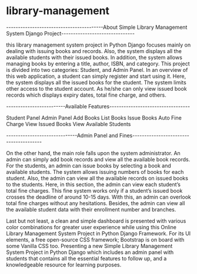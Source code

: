 # library-management
-----------------------------------------About Simple Library Management System Django Project-------------------------------

this library management system project in Python Django focuses mainly on dealing with issuing books and records. Also, the system displays all the available students with their issued books. In addition, the system allows managing books by entering a title, author, ISBN, and category. This project is divided into two categories: Student, and Admin Panel. In an overview of this web application, a student can simply register and start using it. Here, the system displays all the issued books for the student. The system limits other access to the student account. As he/she can only view issued book records which displays expiry dates, total fine charge, and others.

-------------------------Available Features----------------------------------

Student Panel
Admin Panel
Add Books
List Books
Issue Books
Auto Fine Charge
View Issued Books
View Available Students


------------------------------Admin Panel and Fines---------------------------------------

On the other hand, the main role falls upon the system administrator. An admin can simply add book records and view all the available book records. For the students, an admin can issue books by selecting a book and available students. The system allows issuing numbers of books for each student. Also, the admin can view all the available records on issued books to the students. Here, in this section, the admin can view each student’s total fine charges. This fine system works only if a student’s issued book crosses the deadline of around 10-15 days. With this, an admin can overlook total fine charges without any hesitations. Besides, the admin can view all the available student data with their enrollment number and branches.

Last but not least, a clean and simple dashboard is presented with various color combinations for greater user experience while using this Online Library Management System Project in Python Django Framework. For its UI elements, a free open-source CSS framework; Bootstrap is on board with some Vanilla CSS too. Presenting a new Simple Library Management System Project in Python Django which includes an admin panel with students that contains all the essential features to follow up, and a knowledgeable resource for learning purposes.
